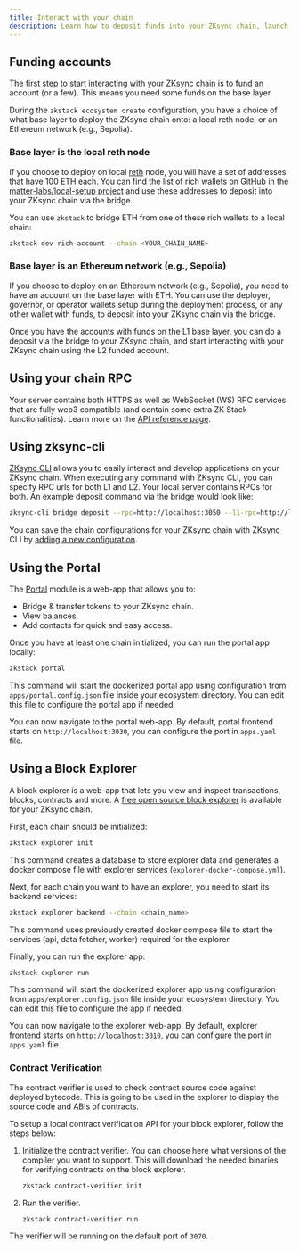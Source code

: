 ```yaml
---
title: Interact with your chain
description: Learn how to deposit funds into your ZKsync chain, launch the portal and explorer
---
```


## Funding accounts

The first step to start interacting with your ZKsync chain is to fund an account (or a few).
This means you need some funds on the base layer.

During the `zkstack ecosystem create` configuration, you have a choice of what base layer to deploy the ZKsync chain onto:
a local reth node, or an Ethereum network (e.g., Sepolia).

### Base layer is the local reth node

If you choose to deploy on local [reth](https://ghcr.io/paradigmxyz/reth) node, you will have a set of addresses that have 100 ETH each.
You can find the list of rich wallets on GitHub in the [matter-labs/local-setup project](https://github.com/matter-labs/local-setup/blob/main/rich-wallets.json)
and use these addresses to deposit into your ZKsync chain via the bridge.

You can use `zkstack` to bridge ETH from one of these rich wallets to a local chain:

```bash
zkstack dev rich-account --chain <YOUR_CHAIN_NAME>
```

### Base layer is an Ethereum network (e.g., Sepolia)

If you choose to deploy on an Ethereum network (e.g., Sepolia), you need to have an account on the base layer with ETH.
You can use the deployer, governor, or operator wallets setup during the deployment process,
or any other wallet with funds, to deposit into your ZKsync chain via the bridge.

Once you have the accounts with funds on the L1 base layer, you can do a deposit via the bridge to your ZKsync chain,
and start interacting with your ZKsync chain using the L2 funded account.

## Using your chain RPC

Your server contains both HTTPS as well as WebSocket (WS) RPC services that are fully web3 compatible (and contain some extra ZK Stack functionalities).
Learn more on the [API reference page](../../20.zksync-protocol/10.api/00.index.md).

## Using zksync-cli

[ZKsync CLI](/zksync-network/tooling/zksync-cli) allows you to easily interact and develop applications on your ZKsync chain.
When executing any command with ZKsync CLI, you can specify RPC urls for both L1 and L2.
Your local server contains RPCs for both.
An example deposit command via the bridge would look like:

```bash
zksync-cli bridge deposit --rpc=http://localhost:3050 --l1-rpc=http://localhost:8545
```

You can save the chain configurations for your ZKsync chain with ZKsync CLI by [adding a new configuration](/zksync-network/tooling/zksync-cli/configuring-chains).

## Using the Portal

The [Portal](https://github.com/matter-labs/dapp-portal) module is a web-app that allows you to:

- Bridge & transfer tokens to your ZKsync chain.
- View balances.
- Add contacts for quick and easy access.

Once you have at least one chain initialized, you can run the portal app locally:

```bash
zkstack portal
```

This command will start the dockerized portal app using configuration from `apps/portal.config.json` file inside your
ecosystem directory. You can edit this file to configure the portal app if needed.

You can now navigate to the portal web-app. By default, portal frontend starts on
`http://localhost:3030`, you can configure the port in `apps.yaml` file.

## Using a Block Explorer

A block explorer is a web-app that lets you view and inspect transactions, blocks,
contracts and more. A [free open source block explorer](https://github.com/matter-labs/block-explorer) is available for your ZKsync chain.

First, each chain should be initialized:

```bash
zkstack explorer init
```

This command creates a database to store explorer data and generates a docker compose file with explorer services
(`explorer-docker-compose.yml`).

Next, for each chain you want to have an explorer, you need to start its backend services:

```bash
zkstack explorer backend --chain <chain_name>
```

This command uses previously created docker compose file to start the services (api, data fetcher, worker) required for
the explorer.

Finally, you can run the explorer app:

```bash
zkstack explorer run
```

This command will start the dockerized explorer app using configuration from `apps/explorer.config.json` file inside
your ecosystem directory. You can edit this file to configure the app if needed.

You can now navigate to the explorer web-app. By default, explorer frontend starts on
`http://localhost:3010`, you can configure the port in `apps.yaml` file.

### Contract Verification

The contract verifier is used to check contract source code against deployed bytecode.
This is going to be used in the explorer to display the source code and ABIs of contracts.

To setup a local contract verification API for your block explorer,
follow the steps below:

1. Initialize the contract verifier.
  You can choose here what versions of the compiler you want to support.
  This will download the needed binaries for verifying contracts on the block explorer.

    ```bash
    zkstack contract-verifier init
    ```

1. Run the verifier.

    ```bash
    zkstack contract-verifier run
    ```

The verifier will be running on the default port of `3070`.
